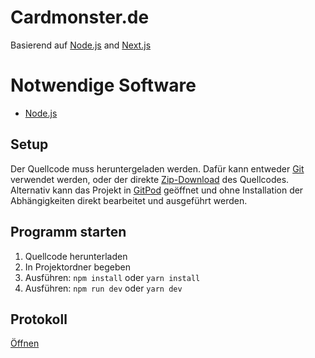 # Cardmonster.de

Basierend auf [Node.js](https://nodejs.org/en/) and [Next.js](https://nextjs.org/)

# Notwendige Software

* [Node.js](https://nodejs.org/en/)

## Setup

Der Quellcode muss heruntergeladen werden. Dafür kann entweder [Git](https://git-scm.com/downloads) verwendet werden, oder der direkte [Zip-Download](https://github.com/klasspath/cardmonster/archive/refs/heads/main.zip) des Quellcodes.
Alternativ kann das Projekt in [GitPod](https://gitpod.io/#https://github.com/klasspath/cardmonster) geöffnet und ohne Installation der Abhängigkeiten direkt bearbeitet und ausgeführt werden.

## Programm starten

1. Quellcode herunterladen
2. In Projektordner begeben
3. Ausführen: `npm install` oder `yarn install`
4. Ausführen: `npm run dev` oder `yarn dev`

## Protokoll

[Öffnen](https://cdn.discordapp.com/attachments/694541739293147347/830193837359497226/Protokoll.xlsx)
